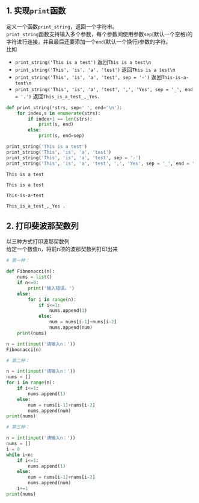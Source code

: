 
## 1. 实现`print`函数
定义一个函数`print_string`，返回一个字符串。  
`print_string`函数支持输入多个参数，每个参数间使用参数`sep`(默认一个空格)的字符进行连接，并且最后还要添加一个`end`(默认一个换行)参数的字符。  
比如
- `print_string('This is a test')` 返回`This is a test\n`  
- `print_string('This', 'is', 'a', 'test')` 返回`This is a test\n`
- `print_string('This', 'is', 'a', 'test', sep = '-')` 返回`This-is-a-test\n`
- `print_string('This', 'is', 'a', 'test', ',', 'Yes', sep = '_', end = '.')` 返回`This_is_a_test_,_Yes.`


```python
def print_string(*strs, sep=' ', end='\n'):
    for index,s in enumerate(strs):
        if index+1 == len(strs):
            print(s, end)
        else:
            print(s, end=sep)

print_string('This is a test')
print_string('This', 'is', 'a', 'test')
print_string('This', 'is', 'a', 'test', sep = '-')
print_string('This', 'is', 'a', 'test', ',', 'Yes', sep = '_', end = '.')
```

    This is a test 
    
    This is a test 
    
    This-is-a-test 
    
    This_is_a_test_,_Yes .
    

## 2. 打印斐波那契数列
以三种方式打印波那契数列    
给定一个数值n，将前n项的波那契数列打印出来


```python
# 第一种：

def Fibnonacci(n):
    nums = list()
    if n<=0:
        print('输入错误。')
    else:
        for i in range(n):
            if i<=1:
                nums.append(1)
            else:
                num = nums[i-1]+nums[i-2]
                nums.append(num)
    print(nums)

n = int(input('请输入n：'))
Fibnonacci(n)
```

   
    


```python
# 第二种：

n = int(input('请输入n：'))
nums = []
for i in range(n):
    if i<=1:
        nums.append(1)
    else:
        num = nums[i-1]+nums[i-2]
        nums.append(num)
print(nums)
```

   


```python
# 第三种：

n = int(input('请输入n：'))
nums = []
i = 0
while i<n:
    if i<=1:
        nums.append(1)
    else:
        num = nums[i-1]+nums[i-2]
        nums.append(num)
    i+=1
print(nums)
```

    
    


